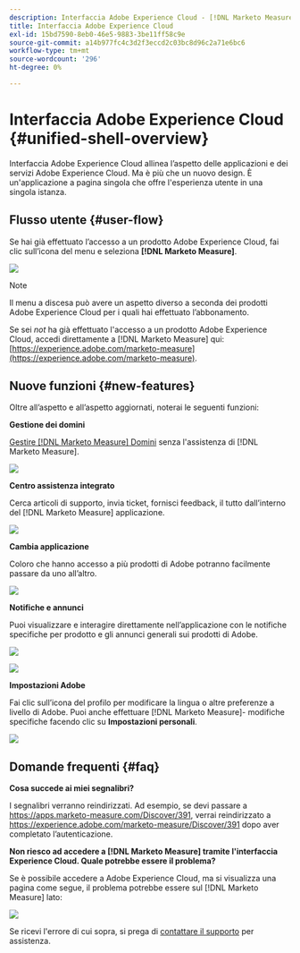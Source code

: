 ```yaml
---
description: Interfaccia Adobe Experience Cloud - [!DNL Marketo Measure] - Documentazione del prodotto
title: Interfaccia Adobe Experience Cloud
exl-id: 15bd7590-8eb0-46e5-9883-3be11ff58c9e
source-git-commit: a14b977fc4c3d2f3eccd2c03bc8d96c2a71e6bc6
workflow-type: tm+mt
source-wordcount: '296'
ht-degree: 0%

---
```


# Interfaccia Adobe Experience Cloud {#unified-shell-overview}

Interfaccia Adobe Experience Cloud allinea l’aspetto delle applicazioni e dei servizi Adobe Experience Cloud. Ma è più che un nuovo design. È un&#39;applicazione a pagina singola che offre l&#39;esperienza utente in una singola istanza.

## Flusso utente {#user-flow}

Se hai già effettuato l’accesso a un prodotto Adobe Experience Cloud, fai clic sull’icona del menu e seleziona **[!DNL Marketo Measure]**.

![](assets/unified-shell-overview-4.png)

>[!NOTE]
>
>Il menu a discesa può avere un aspetto diverso a seconda dei prodotti Adobe Experience Cloud per i quali hai effettuato l’abbonamento.

Se sei _not_ ha già effettuato l&#39;accesso a un prodotto Adobe Experience Cloud, accedi direttamente a [!DNL Marketo Measure] qui: [https://experience.adobe.com/marketo-measure](https://experience.adobe.com/marketo-measure).

## Nuove funzioni {#new-features}

Oltre all’aspetto e all’aspetto aggiornati, noterai le seguenti funzioni:

**Gestione dei domini**

[Gestire [!DNL Marketo Measure] Domini](/help/marketo-measure-and-adobe/domain-management.md) senza l&#39;assistenza di [!DNL Marketo Measure].

![](assets/unified-shell-overview-5.png)

**Centro assistenza integrato**

Cerca articoli di supporto, invia ticket, fornisci feedback, il tutto dall’interno del [!DNL Marketo Measure] applicazione.

![](assets/unified-shell-overview-6.png)

**Cambia applicazione**

Coloro che hanno accesso a più prodotti di Adobe potranno facilmente passare da uno all’altro.

![](assets/unified-shell-overview-7.png)

**Notifiche e annunci**

Puoi visualizzare e interagire direttamente nell’applicazione con le notifiche specifiche per prodotto e gli annunci generali sui prodotti di Adobe.

![](assets/unified-shell-overview-8.png)

![](assets/unified-shell-overview-9.png)

**Impostazioni Adobe**

Fai clic sull’icona del profilo per modificare la lingua o altre preferenze a livello di Adobe. Puoi anche effettuare [!DNL Marketo Measure]- modifiche specifiche facendo clic su **Impostazioni personali**.

![](assets/unified-shell-overview-10.png)

## Domande frequenti {#faq}

**Cosa succede ai miei segnalibri?**

I segnalibri verranno reindirizzati. Ad esempio, se devi passare a https://apps.marketo-measure.com/Discover/391, verrai reindirizzato a https://experience.adobe.com/marketo-measure/Discover/391 dopo aver completato l’autenticazione.

**Non riesco ad accedere a [!DNL Marketo Measure] tramite l&#39;interfaccia Experience Cloud. Quale potrebbe essere il problema?**

Se è possibile accedere a Adobe Experience Cloud, ma si visualizza una pagina come segue, il problema potrebbe essere sul [!DNL Marketo Measure] lato:

![](assets/unified-shell-overview-11.png)

Se ricevi l&#39;errore di cui sopra, si prega di [contattare il supporto](https://nation.marketo.com/t5/support/ct-p/Support) per assistenza.
